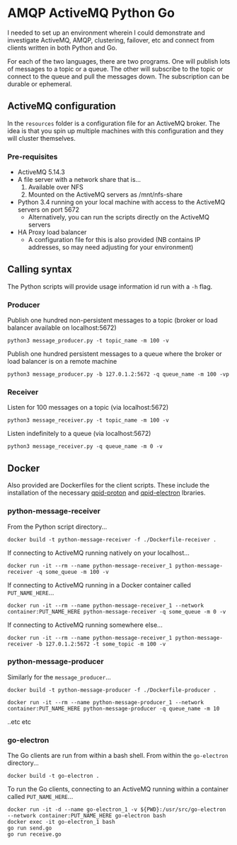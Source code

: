 # AMQP ActiveMQ Python Go

I needed to set up an environment wherein I could demonstrate and investigate ActiveMQ, AMQP, clustering, failover, etc and connect from clients written in both Python and Go.

For each of the two languages, there are two programs.  One will publish lots of messages to a topic or a queue.  The other will subscribe to the topic or connect to the queue and pull the messages down.  The subscription can be durable or ephemeral.

## ActiveMQ configuration

In the `resources` folder is a configuration file for an ActiveMQ broker.  The idea is that you spin up multiple machines with this configuration and they will cluster themselves.

### Pre-requisites

- ActiveMQ 5.14.3
- A file server with a network share that is...
  1. Available over NFS
  1. Mounted on the ActiveMQ servers as /mnt/nfs-share
- Python 3.4 running on your local machine with access to the ActiveMQ servers on port 5672
  - Alternatively, you can run the scripts directly on the ActiveMQ servers
- HA Proxy load balancer
  - A configuration file for this is also provided (NB contains IP addresses, so may need adjusting for your environment)

## Calling syntax

The Python scripts will provide usage information id run with a `-h` flag.

### Producer

Publish one hundred non-persistent messages to a topic (broker or load balancer available on localhost:5672)

    python3 message_producer.py -t topic_name -m 100 -v

Publish one hundred persistent messages to a queue where the broker or load balancer is on a remote machine

    python3 message_producer.py -b 127.0.1.2:5672 -q queue_name -m 100 -vp

### Receiver

Listen for 100 messages on a topic (via localhost:5672)

    python3 message_receiver.py -t topic_name -m 100 -v

Listen indefinitely to a queue (via localhost:5672)

    python3 message_receiver.py -q queue_name -m 0 -v

## Docker

Also provided are Dockerfiles for the client scripts.  These include the installation of the necessary [qpid-proton](https://qpid.apache.org/proton/index.html) and [qpid-electron](https://godoc.org/qpid.apache.org/electron) lbraries.

### python-message-receiver

From the Python script directory...

    docker build -t python-message-receiver -f ./Dockerfile-receiver .

If connecting to ActiveMQ running natively on your localhost...

    docker run -it --rm --name python-message-receiver_1 python-message-receiver -q some_queue -m 100 -v

If connecting to ActiveMQ running in a Docker container called `PUT_NAME_HERE`...

    docker run -it --rm --name python-message-receiver_1 --network container:PUT_NAME_HERE python-message-receiver -q some_queue -m 0 -v

If connecting to ActiveMQ running somewhere else...

    docker run -it --rm --name python-message-receiver_1 python-message-receiver -b 127.0.1.2:5672 -t some_topic -m 100 -v

### python-message-producer

Similarly for the `message_producer`...

    docker build -t python-message-producer -f ./Dockerfile-producer .

    docker run -it --rm --name python-message-producer_1 --network container:PUT_NAME_HERE python-message-producer -q queue_name -m 10

..etc etc

### go-electron

The Go clients are run from within a bash shell.  From within the `go-electron` directory...

    docker build -t go-electron .

To run the Go clients, connecting to an ActiveMQ running within a container called `PUT_NAME_HERE`...

    docker run -it -d --name go-electron_1 -v ${PWD}:/usr/src/go-electron --network container:PUT_NAME_HERE go-electron bash
    docker exec -it go-electron_1 bash
    go run send.go
    go run receive.go
